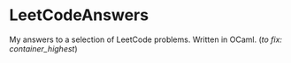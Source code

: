 # LeetCodeAnswers
My answers to a selection of LeetCode problems.
Written in OCaml.
(*to fix: container_highest*)
